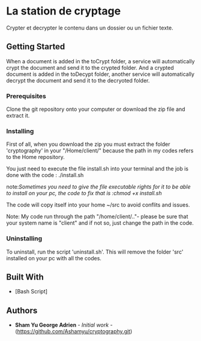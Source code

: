 # La station de cryptage

Crypter et decrypter le contenu dans un dossier ou un fichier texte.

## Getting Started

When a document is added in the toCrypt folder, a service will automatically crypt the document and send it to the crypted folder.
And a crypted document is added in the toDecypt folder, another service will automatically decrypt the document and send it to the decryoted folder.

### Prerequisites

Clone the git repository onto your computer or download the zip file and extract it.


### Installing

First of all, when you download the zip you must extract the folder 'cryptography' in your "/Home/client/" because the path in my codes refers to the Home repository.

You just need to execute the file install.sh into your terminal and the job is done with the code : ./install.sh

note:*Sometimes you need to give the file executable rights for it to be able to install on your pc, the code to fix that is :chmod +x install.sh*

The code will copy itself into your home ~/src to avoid conflits and issues.

Note: My code run through the path "/home/client/.."- please be sure that your system name is "client" and if not so, just change the path in the code.

### Uninstalling

To uninstall, run the script 'uninstall.sh'. This will remove the folder 'src' installed on your pc with all the codes.

## Built With

* [Bash Script]

## Authors

* **Sham Yu George Adrien** - *Initial work* - (https://github.com/Ashamyu/cryptography.git)
